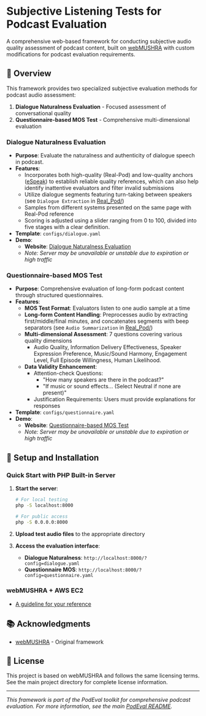# Subjective Listening Tests for Podcast Evaluation

A comprehensive web-based framework for conducting subjective audio quality assessment of podcast content, built on [webMUSHRA](https://github.com/audiolabs/webMUSHRA) with custom modifications for podcast evaluation requirements.


## 🎯 Overview

This framework provides two specialized subjective evaluation methods for podcast audio assessment:

1. **Dialogue Naturalness Evaluation** - Focused assessment of conversational quality
2. **Questionnaire-based MOS Test** - Comprehensive multi-dimensional evaluation



### Dialogue Naturalness Evaluation

- **Purpose**: Evaluate the naturalness and authenticity of dialogue speech in podcast.
- **Features**:
   - Incorporates both high-quality (Real-Pod) and low-quality anchors ([eSpeak](https://espeak.sourceforge.net/)) to establish reliable quality references, which can also help identify inattentive evaluators and filter invalid submissions
   - Utilize dialogue segments featuring turn-taking between speakers (see `Dialogue Extraction` in [Real_Pod/](./Real_Pod/))
   - Samples from different systems presented on the same page with Real-Pod reference
   - Scoring is adjusted using a slider ranging from 0 to 100, divided into five stages with a clear definition.
- **Template**: `configs/dialogue.yaml`
- **Demo**:
   - **Website**: [Dialogue Naturalness Evaluation](http://18.139.172.240:8001/?config=dialogue_spon.yaml)
   - *Note: Server may be unavailable or unstable due to expiration or high traffic*

### Questionnaire-based MOS Test

- **Purpose**: Comprehensive evaluation of long-form podcast content through structured questionnaires.
- **Features**:
   - **MOS Test Format**: Evaluators listen to one audio sample at a time
   - **Long-form Content Handling**: Preprocesses audio by extracting first/middle/final minutes, and concatenates segments with beep separators (see `Audio Summarization` in [Real_Pod/](./Real_Pod/))
   - **Multi-dimensional Assessment**: 7 questions covering various quality dimensions
     - Audio Quality, Information Delivery Effectiveness, Speaker Expression Preference, Music/Sound Harmony, Engagement Level, Full Episode Willingness, Human Likelihood.
   - **Data Validity Enhancement**:
      - Attention-check Questions: 
         - "How many speakers are there in the podcast?"
         - "If music or sound effects... (Select Neutral if none are present)"
      - Justification Requirements: Users must provide explanations for responses
- **Template**: `configs/questionnaire.yaml`
- **Demo**: 
   - **Website**: [Questionnaire-based MOS Test](http://18.139.172.240:8001/?config=questionnaire_survey1_2_3.yaml)
   - *Note: Server may be unavailable or unstable due to expiration or high traffic*




## 🚀 Setup and Installation


### Quick Start with PHP Built-in Server

1. **Start the server**:
   ```bash
   # For local testing
   php -S localhost:8000
   
   # For public access
   php -S 0.0.0.0:8000
   ```

2. **Upload test audio files** to the appropriate directory

3. **Access the evaluation interface**:
   - **Dialogue Naturalness**: `http://localhost:8000/?config=dialogue.yaml`
   - **Questionnaire MOS**: `http://localhost:8000/?config=questionnaire.yaml`

### webMUSHRA + AWS EC2

- [A guideline for your reference]()




## 📚 Acknowledgments

- [webMUSHRA](https://github.com/audiolabs/webMUSHRA) - Original framework

## 📄 License

This project is based on webMUSHRA and follows the same licensing terms. See the main project directory for complete license information.


---

*This framework is part of the PodEval toolkit for comprehensive podcast evaluation. For more information, see the main [PodEval README](../README.md).*